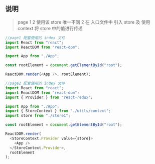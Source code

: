 ## 说明

> page 1 2 使用该 store 唯一不同 2 在 入口文件中 引入 store 及 使用 context 将 store 中的值进行传递



```js
//page1 配套使用的 index 文件
import React from "react";
import ReactDOM from "react-dom";

import App from "./App";

const rootElement = document.getElementById("root");

ReactDOM.render(<App />, rootElement);
```



```js
//page2 配套使用的 index 文件
import React from "react";
import ReactDOM from "react-dom";
import { Provider } from "react-redux";

import App from "./App";
import { StoreContext } from "./utils/context";
import store from "./store1";

const rootElement = document.getElementById("root");

ReactDOM.render(
  <StoreContext.Provider value={store}>
    <App />
  </StoreContext.Provider>,
  rootElement
);
```
